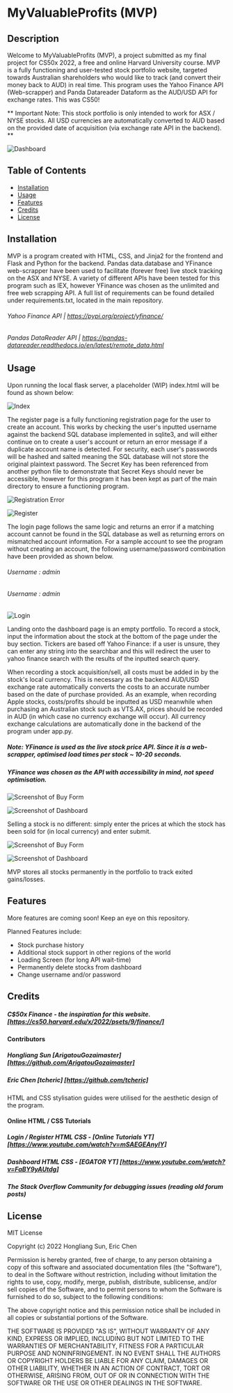 # MyValuableProfits (MVP)

## Description

Welcome to MyValuableProfits (MVP), a project submitted as my final project for CS50x 2022, a free and online Harvard University course. MVP is a fully functioning and user-tested stock portfolio website, targeted towards Australian shareholders who would like to track (and convert their money back to AUD) in real time. This program uses the Yahoo Finance API (Web-scrapper) and Panda Datareader Dataform as the AUD/USD API for exchange rates. This was CS50!

** Important Note: This stock portfolio is only intended to work for ASX / NYSE stocks. All USD currencies are automatically converted to AUD based on the provided date of acquisition (via exchange rate API in the backend). **

![Dashboard](https://github.com/ArigatouGozaimaster/MyValuableProfits/blob/main/static/images/SS1.png)


## Table of Contents 

- [Installation](#installation)
- [Usage](#usage)
- [Features](#features)
- [Credits](#credits)
- [License](#license)

## Installation

MVP is a program created with HTML, CSS, and Jinja2 for the frontend and Flask and Python for the backend. Pandas data.database and YFinance web-scrapper have been used to facilitate (forever free) live stock tracking on the ASX and NYSE. A variety of different APIs have been tested for this program such as IEX, however YFinance was chosen as the unlimited and free web scrapping API. A full list of requirements can be found detailed under requirements.txt, located in the main repository. 

###### Yahoo Finance API | https://pypi.org/project/yfinance/ 

###### Pandas DataReader API | https://pandas-datareader.readthedocs.io/en/latest/remote_data.html

## Usage

Upon running the local flask server, a placeholder (WIP) index.html will be found as shown below:

![Index](https://github.com/ArigatouGozaimaster/MyValuableProfits/blob/main/static/images/SSindex.png)

The register page is a fully functioning registration page for the user to create an account. This works by checking the user's inputted username against the backend SQL database implemented in sqlite3, and will either continue on to create a user's account or return an error message if a duplicate account name is detected. For security, each user's passwords will be hashed and salted meaning the SQL database will not store the original plaintext password. 
The Secret Key has been referenced from another python file to demonstrate that Secret Keys should never be accessible, however for this program it has been kept as part of the main directory to ensure a functioning program.

![Registration Error](https://github.com/ArigatouGozaimaster/MyValuableProfits/blob/main/static/images/SSregister_error.png)

![Register](https://github.com/ArigatouGozaimaster/MyValuableProfits/blob/main/static/images/SSregister.png)

The login page follows the same logic and returns an error if a matching account cannot be found in the SQL database as well as returning errors on mismatched account information. For a sample account to see the program without creating an account, the following username/password combination have been provided as shown below.

###### Username : admin
###### Username : admin

![Login](https://github.com/ArigatouGozaimaster/MyValuableProfits/blob/main/static/images/SSlogin.png)

Landing onto the dashboard page is an empty portfolio. To record a stock, input the information about the stock at the bottom of the page under the buy section. Tickers are based off Yahoo Finance: if a user is unsure, they can enter any string into the searchbar and this will redirect the user to yahoo finance search with the results of the inputted search query.

When recording a stock acquisition/sell, all costs must be added in by the stock's local currency. This is necessary as the backend AUD/USD exchange rate automatically converts the costs to an accurate number based on the date of purchase provided. As an example, when recording Apple stocks, costs/profits should be inputted as USD meanwhile when purchasing an Australian stock such as VTS.AX, prices should be recorded in AUD (in which case no currency exchange will occur). All currency exchange calculations are automatically done in the backend of the program under app.py.

##### Note: YFinance is used as the live stock price API. Since it is a web-scrapper, optimised load times per stock ~ 10-20 seconds.
##### YFinance was chosen as the API with accessibility in mind, not speed optimisation.

![Screenshot of Buy Form](https://github.com/ArigatouGozaimaster/MyValuableProfits/blob/main/static/images/SSbuy_1.png)

![Screenshot of Dashboard](https://github.com/ArigatouGozaimaster/MyValuableProfits/blob/main/static/images/SSbuy_2.png)

Selling a stock is no different: simply enter the prices at which the stock has been sold for (in local currency) and enter submit. 

![Screenshot of Buy Form](https://github.com/ArigatouGozaimaster/MyValuableProfits/blob/main/static/images/SSsell_1.png)

![Screenshot of Dashboard](https://github.com/ArigatouGozaimaster/MyValuableProfits/blob/main/static/images/SSsell_2.png)

MVP stores all stocks permanently in the portfolio to track exited gains/losses.

## Features

More features are coming soon! Keep an eye on this repository.

Planned Features include:
- Stock purchase history
- Additional stock support in other regions of the world
- Loading Screen (for long API wait-time)
- Permanently delete stocks from dashboard
- Change username and/or password

## Credits

##### C$50x Finance - the inspiration for this website. [https://cs50.harvard.edu/x/2022/psets/9/finance/]

#### Contributors

##### Hongliang Sun [ArigatouGozaimaster] [https://github.com/ArigatouGozaimaster]
##### Eric Chen [tcheric] [https://github.com/tcheric]

HTML and CSS stylisation guides were utilised for the aesthetic design of the program.

#### Online HTML / CSS Tutorials
##### Login / Register HTML CSS - [Online Tutorials YT] [https://www.youtube.com/watch?v=mSAEGEAnyIY]
##### Dashboard HTML CSS - [EGATOR YT] [https://www.youtube.com/watch?v=FaBY9yAUtdg]
##### The Stack Overflow Community for debugging issues (reading old forum posts)


## License

MIT License

Copyright (c) 2022 Hongliang Sun, Eric Chen

Permission is hereby granted, free of charge, to any person obtaining a copy
of this software and associated documentation files (the "Software"), to deal
in the Software without restriction, including without limitation the rights
to use, copy, modify, merge, publish, distribute, sublicense, and/or sell
copies of the Software, and to permit persons to whom the Software is
furnished to do so, subject to the following conditions:

The above copyright notice and this permission notice shall be included in all
copies or substantial portions of the Software.

THE SOFTWARE IS PROVIDED "AS IS", WITHOUT WARRANTY OF ANY KIND, EXPRESS OR
IMPLIED, INCLUDING BUT NOT LIMITED TO THE WARRANTIES OF MERCHANTABILITY,
FITNESS FOR A PARTICULAR PURPOSE AND NONINFRINGEMENT. IN NO EVENT SHALL THE
AUTHORS OR COPYRIGHT HOLDERS BE LIABLE FOR ANY CLAIM, DAMAGES OR OTHER
LIABILITY, WHETHER IN AN ACTION OF CONTRACT, TORT OR OTHERWISE, ARISING FROM,
OUT OF OR IN CONNECTION WITH THE SOFTWARE OR THE USE OR OTHER DEALINGS IN THE
SOFTWARE.
